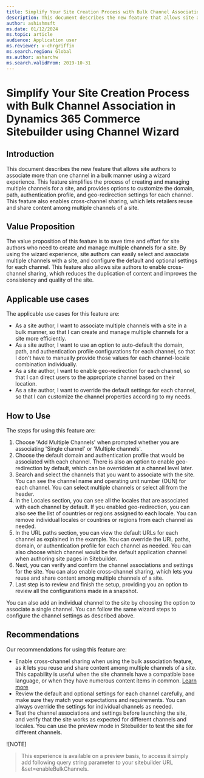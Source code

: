 ```yaml
---
title: Simplify Your Site Creation Process with Bulk Channel Association in Dynamics 365 Commerce Sitebuilder using Channel Wizard
description: This document describes the new feature that allows site authors to associate more than one channel in a bulk manner using a wizard experience.
author: ashishmsft
ms.date: 01/12/2024
ms.topic: article
audience: Application user
ms.reviewer: v-chrgriffin
ms.search.region: Global
ms.author: asharchw
ms.search.validFrom: 2019-10-31
---
```


# Simplify Your Site Creation Process with Bulk Channel Association in Dynamics 365 Commerce Sitebuilder using Channel Wizard

## Introduction

This document describes the new feature that allows site authors to associate more than one channel in a bulk manner using a wizard experience. This feature simplifies the process of creating and managing multiple channels for a site, and provides options to customize the domain, path, authentication profile, and geo-redirection settings for each channel. This feature also enables cross-channel sharing, which lets retailers reuse and share content among multiple channels of a site.

## Value Proposition

The value proposition of this feature is to save time and effort for site authors who need to create and manage multiple channels for a site. By using the wizard experience, site authors can easily select and associate multiple channels with a site, and configure the default and optional settings for each channel. This feature also allows site authors to enable cross-channel sharing, which reduces the duplication of content and improves the consistency and quality of the site.

## Applicable use cases

The applicable use cases for this feature are:

- As a site author, I want to associate multiple channels with a site in a bulk manner, so that I can create and manage multiple channels for a site more efficiently.
- As a site author, I want to use an option to auto-default the domain, path, and authentication profile configurations for each channel, so that I don't have to manually provide those values for each channel-locale combination individually.
- As a site author, I want to enable geo-redirection for each channel, so that I can direct users to the appropriate channel based on their location.
- As a site author, I want to override the default settings for each channel, so that I can customize the channel properties according to my needs.


## How to Use

The steps for using this feature are:

1. Choose 'Add Multiple Channels' when prompted whether you are associating 'Single channel' or 'Multiple channels'.
2. Choose the default domain and authentication profile that would be associated with each channel. There is also an option to enable geo-redirection by default, which can be overridden at a channel level later.
3. Search and select the channels that you want to associate with the site. You can see the channel name and operating unit number (OUN) for each channel. You can select multiple channels or select all from the header.
4. In the Locales section, you can see all the locales that are associated with each channel by default. If you enabled geo-redirection, you can also see the list of countries or regions assigned to each locale. You can remove individual locales or countries or regions from each channel as needed.
5. In the URL paths section, you can view the default URLs for each channel as explained in the example. You can override the URL paths, domain, or authentication profile for each channel as needed. You can also choose which channel would be the default application channel when authoring site pages in Sitebuilder.
6. Next, you can verify and confirm the channel associations and settings for the site. You can also enable cross-channel sharing, which lets you reuse and share content among multiple channels of a site.
7. Last step is to review and finish the setup, providing you an option to review all the configurations made in a snapshot. 

You can also add an individual channel to the site by choosing the option to associate a single channel. You can follow the same wizard steps to configure the channel settings as described above.

## Recommendations

Our recommendations for using this feature are:

- Enable cross-channel sharing when using the bulk association feature, as it lets you reuse and share content among multiple channels of a site. This capability is useful when the site channels have a compatible base language, or when they have numerous content items in common. [Learn more](./cross-channel-sharing.md)
- Review the default and optional settings for each channel carefully, and make sure they match your expectations and requirements. You can always override the settings for individual channels as needed.
- Test the channel associations and settings before launching the site, and verify that the site works as expected for different channels and locales. You can use the preview mode in Sitebuilder to test the site for different channels.

![NOTE] 
> This experience is available on a preview basis, to access it simply add following query string parameter to your sitebuilder URL &set=enableBulkChannels.
